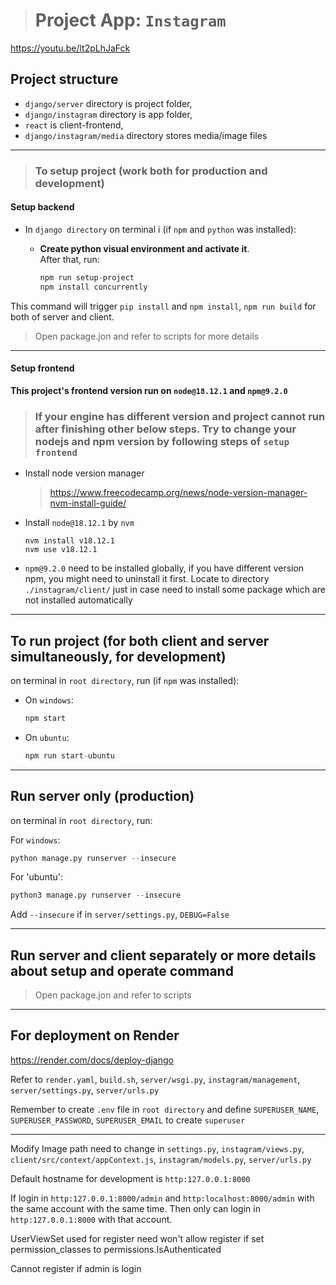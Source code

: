 > # Project App: `Instagram`

https://youtu.be/lt2pLhJaFck

## Project structure

- `django/server` directory is project folder,   
- `django/instagram` directory is app folder,   
- `react` is client-frontend,   
- `django/instagram/media` directory stores media/image files  

________________

> ### To setup project (work both for production and development)  


#### Setup backend
- In `django directory` on terminal i (if `npm` and `python` was installed):  
    - **Create python visual environment and activate it**.   
    After that, run:  

        ```js
        npm run setup-project
        npm install concurrently
        ```
This command will trigger `pip install` and `npm install`, `npm run build` for both of server and client.

> Open package.jon and refer to scripts for more details  

________________

#### Setup frontend
**This project's frontend version run on `node@18.12.1` and `npm@9.2.0`**  
> ### If your engine has different version and project cannot run after finishing other below steps. Try to change your nodejs and npm version by following steps of `setup frontend`

- Install node version manager  
    > https://www.freecodecamp.org/news/node-version-manager-nvm-install-guide/

- Install `node@18.12.1` by `nvm`   
    ```nodejs
    nvm install v18.12.1
    nvm use v18.12.1
    ```
- `npm@9.2.0` need to be installed globally, if you have different version npm, you might need to uninstall it first. 
Locate to directory `./instagram/client/` just in case need to install some package which are not installed automatically

_______________

## To run project (for both client and server simultaneously, for development)  

on terminal in `root directory`, run (if `npm` was installed):  

- On `windows`:
    ```js
    npm start
    ```

- On `ubuntu`:
    ```js
    npm run start-ubuntu
    ```
________________
## Run server only (production)

on terminal in `root directory`, run:  

For `windows`:  
```py
python manage.py runserver --insecure
```

For 'ubuntu':

```py
python3 manage.py runserver --insecure
```
Add `--insecure` if in `server/settings.py`, `DEBUG=False`

________________
## Run server and client separately or more details about setup and operate command

> Open package.jon and refer to scripts


________________
## For deployment on Render

https://render.com/docs/deploy-django

Refer to `render.yaml`, `build.sh`, `server/wsgi.py`, `instagram/management`, `server/settings.py`, `server/urls.py`

Remember to create `.env` file in `root directory` and define `SUPERUSER_NAME`, `SUPERUSER_PASSWORD`, `SUPERUSER_EMAIL` to create `superuser`  

_________

Modify Image path need to change in `settings.py`, `instagram/views.py`, `client/src/context/appContext.js`, `instagram/models.py`, `server/urls.py`  

  
Default hostname for development is `http:127.0.0.1:8000`  

If login in `http:127.0.0.1:8000/admin` and `http:localhost:8000/admin` with the same account with the same time. Then only can login in `http:127.0.0.1:8000` with that account.  

UserViewSet used for register need won't allow register if set permission_classes to permissions.IsAuthenticated  

Cannot register if admin is login  

